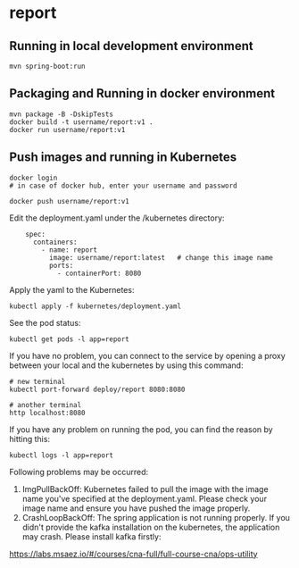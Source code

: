 # report

## Running in local development environment

```
mvn spring-boot:run
```

## Packaging and Running in docker environment

```
mvn package -B -DskipTests
docker build -t username/report:v1 .
docker run username/report:v1
```

## Push images and running in Kubernetes

```
docker login 
# in case of docker hub, enter your username and password

docker push username/report:v1
```

Edit the deployment.yaml under the /kubernetes directory:
```
    spec:
      containers:
        - name: report
          image: username/report:latest   # change this image name
          ports:
            - containerPort: 8080

```

Apply the yaml to the Kubernetes:
```
kubectl apply -f kubernetes/deployment.yaml
```

See the pod status:
```
kubectl get pods -l app=report
```

If you have no problem, you can connect to the service by opening a proxy between your local and the kubernetes by using this command:
```
# new terminal
kubectl port-forward deploy/report 8080:8080

# another terminal
http localhost:8080
```

If you have any problem on running the pod, you can find the reason by hitting this:
```
kubectl logs -l app=report
```

Following problems may be occurred:

1. ImgPullBackOff:  Kubernetes failed to pull the image with the image name you've specified at the deployment.yaml. Please check your image name and ensure you have pushed the image properly.
1. CrashLoopBackOff: The spring application is not running properly. If you didn't provide the kafka installation on the kubernetes, the application may crash. Please install kafka firstly:

https://labs.msaez.io/#/courses/cna-full/full-course-cna/ops-utility

